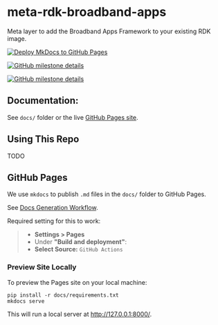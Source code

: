 # meta-rdk-broadband-apps
Meta layer to add the Broadband Apps Framework to your existing RDK image.

[![Deploy MkDocs to GitHub Pages](https://github.com/rdkcentral/meta-rdk-broadband-apps/actions/workflows/deploy_docs.yml/badge.svg)](https://github.com/rdkcentral/meta-rdk-broadband-apps/actions/workflows/deploy_docs.yml)

[![GitHub milestone details](https://img.shields.io/github/milestones/progress-percent/rdkcentral/meta-rdk-broadband-apps/2)](https://github.com/rdkcentral/meta-rdk-broadband-apps/milestone/2)

[![GitHub milestone details](https://img.shields.io/github/milestones/progress-percent/rdkcentral/meta-rdk-broadband-apps/1)](https://github.com/rdkcentral/meta-rdk-broadband-apps/milestone/1)


## Documentation:
See `docs/` folder or the live [GitHub Pages site](https://rdkcentral.github.io/meta-rdk-broadband-apps/).


## Using This Repo
TODO

## GitHub Pages
We use `mkdocs` to publish `.md` files in the `docs/` folder to GitHub Pages.

See [Docs Generation Workflow](.github/workflows/deploy_docs.yml).

Required setting for this to work:
> * __Settings > Pages__
> * Under __"Build and deployment"__:
> * __Select Source:__ `GitHub Actions`

### Preview Site Locally
To preview the Pages site on your local machine:
```
pip install -r docs/requirements.txt
mkdocs serve
```
This will run a local server at http://127.0.0.1:8000/.